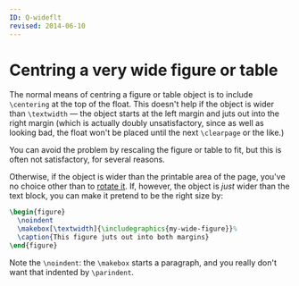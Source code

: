 ```yaml
---
ID: Q-wideflt
revised: 2014-06-10
---
```

# Centring a very wide figure or table

The normal means of centring a figure or table object is to include
`\centering` at the top of the float.  This doesn't help if the
object is wider than `\textwidth`&nbsp;&mdash; the object starts at the left
margin and juts out into the right margin (which is actually doubly
unsatisfactory, since as well as looking bad, the float won't be
placed until the next `\clearpage` or the like.)

You can avoid the problem by rescaling the figure or table to fit, but
this is often not satisfactory, for several reasons.

Otherwise, if the object is wider than the printable area of the page,
you've no choice other than to [rotate it](FAQ-landscape.md).  If,
however, the object is _just_ wider than the text block, you can
make it pretend to be the right size by:
```latex
\begin{figure}
  \noindent
  \makebox[\textwidth]{\includegraphics{my-wide-figure}}%
  \caption{This figure juts out into both margins}
\end{figure}
```
Note the `\noindent`: the `\makebox` starts a paragraph, and you
really don't want that indented by `\parindent`.

